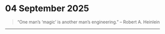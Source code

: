 # 04 September 2025

> “One man’s ‘magic’ is another man’s engineering.” – Robert A. Heinlein

---

